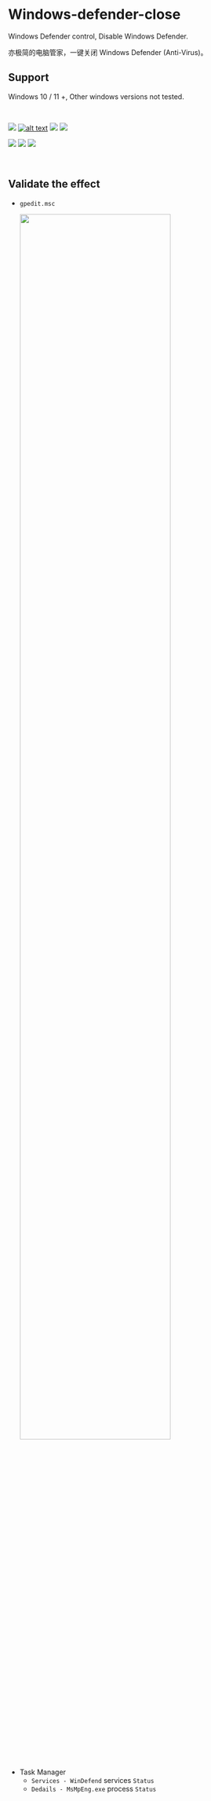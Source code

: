 # Windows-defender-close

Windows Defender control, Disable Windows Defender.

亦极简的电脑管家，一键关闭 Windows Defender (Anti-Virus)。



## Support

Windows 10 / 11 +, Other windows versions not tested.



<br>

![](https://img.shields.io/github/v/release/XMuli/DWCtrl?style=flat&color=birightgreen) [![alt text](https://img.shields.io/badge/IM-XMuli-ff69b4)](https://sighttp.qq.com/authd?IDKEY=31f3ef7312b39e2c8dc822ae2f4c3b3118e1a6f31cc83373) ![](https://img.shields.io/github/stars/XMuli/DWCtrl?style=social) ![](https://img.shields.io/github/forks/XMuli/DWCtrl?style=social&label=Fork)

![](https://img.shields.io/github/workflow/status/XMuli/DWCtrl/Windows?style=flat&logo=windows)  ![](https://img.shields.io/github/languages/code-size/XMuli/DWCtrl)  ![](https://img.shields.io/github/downloads/XMuli/DWCtrl/total)

<br>

## Validate the effect

- `gpedit.msc`

  <img src="https://fastly.jsdelivr.net/gh/XMuli/xmuliPic@pic/2022/202208211542062.png" width="80%"/>

<br>

- Task Manager
  - `Services - WinDefend`  services  `Status` 
  - `Dedails - MsMpEng.exe`  process  `Status` 
